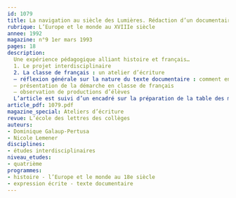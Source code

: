 ```yaml
---
id: 1079
title: La navigation au siècle des Lumières. Rédaction d’un documentaire 
rubrique: L’Europe et le monde au XVIIIe siècle
annee: 1992
magazine: n°9 1er mars 1993
pages: 18
description: 
  Une expérience pédagogique alliant histoire et français…
  1. Le projet interdisciplinaire
  2. La classe de français : un atelier d’écriture
  – réflexion générale sur la nature du texte documentaire : comment en approcher la rédaction
  – présentation de la démarche en classe de français
  – observation de productions d’élèves
  L’article est suivi d’un encadré sur la préparation de la table des matières du documentaire, ainsi que de plusieurs annexes (lecture de documentaires, visite du musée de la Marine de Rochefort, lecture guidée de récits de navigateurs du XVIIIe siècle, extrait de « Histoire de l’Afrique », de J. Ki-Zerbo, un exercice sur un extrait de « France et Angleterre : deux stratégies navales », de Jean Meyer, etc.)
article_pdf: 1079.pdf
magazine_special: Ateliers d’écriture
revue: L’école des lettres des collèges
auteurs:
- Dominique Galaup-Pertusa
- Nicole Lemener
disciplines:
- études interdisciplinaires
niveau_etudes:
- quatrième
programmes:
- histoire - l’Europe et le monde au 18e siècle
- expression écrite - texte documentaire
---
```

